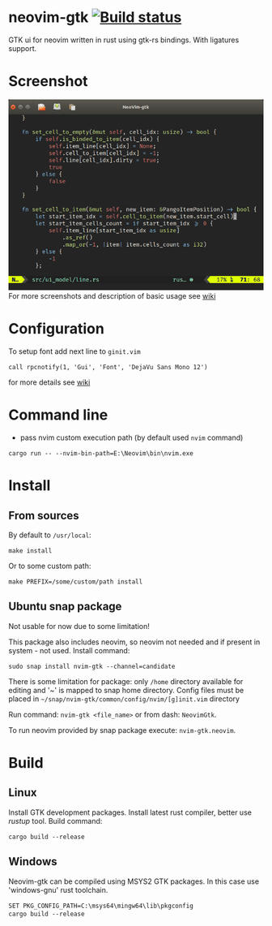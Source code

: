 # neovim-gtk [![Build status](https://ci.appveyor.com/api/projects/status/l58o28e13f829llx/branch/master?svg=true)](https://ci.appveyor.com/project/daa84/neovim-gtk/branch/master)
GTK ui for neovim written in rust using gtk-rs bindings. With ligatures support.

# Screenshot
![Main Window](/screenshots/neovimgtk-screen.png?raw=true)
For more screenshots and description of basic usage see [wiki](https://github.com/daa84/neovim-gtk/wiki/GUI)

# Configuration
To setup font add next line to `ginit.vim`
```vim
call rpcnotify(1, 'Gui', 'Font', 'DejaVu Sans Mono 12')
```
for more details see [wiki](https://github.com/daa84/neovim-gtk/wiki/Configuration)

# Command line
* pass nvim custom execution path (by default used `nvim` command)
```
cargo run -- --nvim-bin-path=E:\Neovim\bin\nvim.exe
```
# Install
## From sources
By default to `/usr/local`:
```
make install
```
Or to some custom path:
```
make PREFIX=/some/custom/path install
```

## Ubuntu snap package
Not usable for now due to some limitation!

This package also includes neovim, so neovim not needed and if present in system - not used. Install command:
```
sudo snap install nvim-gtk --channel=candidate
```
There is some limitation for package: only `/home` directory available for editing and '~' is mapped to snap home directory.
Config files must be placed in `~/snap/nvim-gtk/common/config/nvim/[g]init.vim` directory

Run command: `nvim-gtk <file_name>` or from dash: `NeovimGtk`.

To run neovim provided by snap package execute: `nvim-gtk.neovim`.

# Build
## Linux
Install GTK development packages. Install latest rust compiler, better use *rustup* tool. Build command:
```
cargo build --release
```

## Windows
Neovim-gtk can be compiled using MSYS2 GTK packages. In this case use 'windows-gnu' rust toolchain.
```
SET PKG_CONFIG_PATH=C:\msys64\mingw64\lib\pkgconfig
cargo build --release
```
